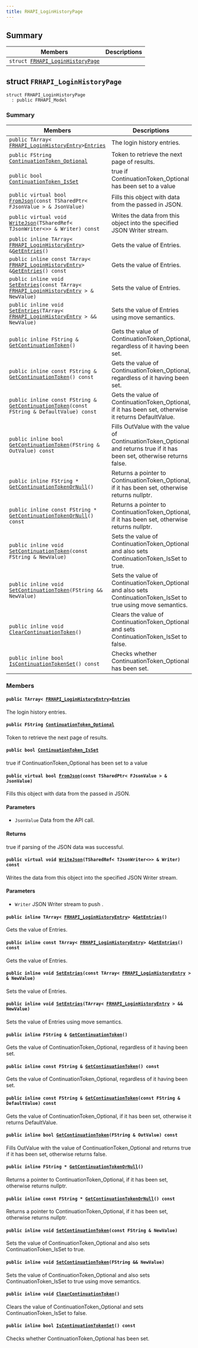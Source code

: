 ```yaml
---
title: RHAPI_LoginHistoryPage
---
```


## Summary

 Members                        | Descriptions                                
--------------------------------|---------------------------------------------
`struct `[`FRHAPI_LoginHistoryPage`](#structFRHAPI__LoginHistoryPage) | 

## struct `FRHAPI_LoginHistoryPage` <a id="structFRHAPI__LoginHistoryPage"></a>

```
struct FRHAPI_LoginHistoryPage
  : public FRHAPI_Model
```

### Summary

 Members                        | Descriptions                                
--------------------------------|---------------------------------------------
`public TArray< `[`FRHAPI_LoginHistoryEntry`](RHAPI_LoginHistoryEntry.md#structFRHAPI__LoginHistoryEntry)` > `[`Entries`](#structFRHAPI__LoginHistoryPage_1ab49054edc49807c4285bbbd0b4bfc747) | The login history entries.
`public FString `[`ContinuationToken_Optional`](#structFRHAPI__LoginHistoryPage_1a7f15192e09602cfab9b46bbd8a882260) | Token to retrieve the next page of results.
`public bool `[`ContinuationToken_IsSet`](#structFRHAPI__LoginHistoryPage_1aa7efa46fc736debb688497937a2930ed) | true if ContinuationToken_Optional has been set to a value
`public virtual bool `[`FromJson`](#structFRHAPI__LoginHistoryPage_1a9320e1edf84affdb1e680ccab65de6e9)`(const TSharedPtr< FJsonValue > & JsonValue)` | Fills this object with data from the passed in JSON.
`public virtual void `[`WriteJson`](#structFRHAPI__LoginHistoryPage_1ab883a6c0ac45551f15a670fa4b8a0f7d)`(TSharedRef< TJsonWriter<>> & Writer) const` | Writes the data from this object into the specified JSON Writer stream.
`public inline TArray< `[`FRHAPI_LoginHistoryEntry`](RHAPI_LoginHistoryEntry.md#structFRHAPI__LoginHistoryEntry)` > & `[`GetEntries`](#structFRHAPI__LoginHistoryPage_1ada05a2055110bde2ffbbdc471a08a945)`()` | Gets the value of Entries.
`public inline const TArray< `[`FRHAPI_LoginHistoryEntry`](RHAPI_LoginHistoryEntry.md#structFRHAPI__LoginHistoryEntry)` > & `[`GetEntries`](#structFRHAPI__LoginHistoryPage_1a3ab6fe984b9b54340ff6d0366ba7d0a0)`() const` | Gets the value of Entries.
`public inline void `[`SetEntries`](#structFRHAPI__LoginHistoryPage_1af2b61d09cdd51caa038820292645723d)`(const TArray< `[`FRHAPI_LoginHistoryEntry`](RHAPI_LoginHistoryEntry.md#structFRHAPI__LoginHistoryEntry)` > & NewValue)` | Sets the value of Entries.
`public inline void `[`SetEntries`](#structFRHAPI__LoginHistoryPage_1a628687d0dac31727c65dab6cb792a056)`(TArray< `[`FRHAPI_LoginHistoryEntry`](RHAPI_LoginHistoryEntry.md#structFRHAPI__LoginHistoryEntry)` > && NewValue)` | Sets the value of Entries using move semantics.
`public inline FString & `[`GetContinuationToken`](#structFRHAPI__LoginHistoryPage_1a4e21a51b6db0c5fd24e0df19eceb4a0b)`()` | Gets the value of ContinuationToken_Optional, regardless of it having been set.
`public inline const FString & `[`GetContinuationToken`](#structFRHAPI__LoginHistoryPage_1a96ff587bd15a62f721838bb4d0fe5d64)`() const` | Gets the value of ContinuationToken_Optional, regardless of it having been set.
`public inline const FString & `[`GetContinuationToken`](#structFRHAPI__LoginHistoryPage_1a97a2954904ffb85931b7a0e10f78efcd)`(const FString & DefaultValue) const` | Gets the value of ContinuationToken_Optional, if it has been set, otherwise it returns DefaultValue.
`public inline bool `[`GetContinuationToken`](#structFRHAPI__LoginHistoryPage_1a079a293895338cac8631b597714efd76)`(FString & OutValue) const` | Fills OutValue with the value of ContinuationToken_Optional and returns true if it has been set, otherwise returns false.
`public inline FString * `[`GetContinuationTokenOrNull`](#structFRHAPI__LoginHistoryPage_1ad900d1c99205342055827692df272db3)`()` | Returns a pointer to ContinuationToken_Optional, if it has been set, otherwise returns nullptr.
`public inline const FString * `[`GetContinuationTokenOrNull`](#structFRHAPI__LoginHistoryPage_1ad02a4642ecb4f20fae1b546be2dba4a0)`() const` | Returns a pointer to ContinuationToken_Optional, if it has been set, otherwise returns nullptr.
`public inline void `[`SetContinuationToken`](#structFRHAPI__LoginHistoryPage_1a781b011aa9422a2e9140a0bb6047cdae)`(const FString & NewValue)` | Sets the value of ContinuationToken_Optional and also sets ContinuationToken_IsSet to true.
`public inline void `[`SetContinuationToken`](#structFRHAPI__LoginHistoryPage_1a404c404e0186e776bd2c8e92b964f813)`(FString && NewValue)` | Sets the value of ContinuationToken_Optional and also sets ContinuationToken_IsSet to true using move semantics.
`public inline void `[`ClearContinuationToken`](#structFRHAPI__LoginHistoryPage_1a0aadae52cf25417902e09c1378374209)`()` | Clears the value of ContinuationToken_Optional and sets ContinuationToken_IsSet to false.
`public inline bool `[`IsContinuationTokenSet`](#structFRHAPI__LoginHistoryPage_1a556005273c3001a10dfb17feba6f2084)`() const` | Checks whether ContinuationToken_Optional has been set.

### Members

#### `public TArray< `[`FRHAPI_LoginHistoryEntry`](RHAPI_LoginHistoryEntry.md#structFRHAPI__LoginHistoryEntry)` > `[`Entries`](#structFRHAPI__LoginHistoryPage_1ab49054edc49807c4285bbbd0b4bfc747) <a id="structFRHAPI__LoginHistoryPage_1ab49054edc49807c4285bbbd0b4bfc747"></a>

The login history entries.

#### `public FString `[`ContinuationToken_Optional`](#structFRHAPI__LoginHistoryPage_1a7f15192e09602cfab9b46bbd8a882260) <a id="structFRHAPI__LoginHistoryPage_1a7f15192e09602cfab9b46bbd8a882260"></a>

Token to retrieve the next page of results.

#### `public bool `[`ContinuationToken_IsSet`](#structFRHAPI__LoginHistoryPage_1aa7efa46fc736debb688497937a2930ed) <a id="structFRHAPI__LoginHistoryPage_1aa7efa46fc736debb688497937a2930ed"></a>

true if ContinuationToken_Optional has been set to a value

#### `public virtual bool `[`FromJson`](#structFRHAPI__LoginHistoryPage_1a9320e1edf84affdb1e680ccab65de6e9)`(const TSharedPtr< FJsonValue > & JsonValue)` <a id="structFRHAPI__LoginHistoryPage_1a9320e1edf84affdb1e680ccab65de6e9"></a>

Fills this object with data from the passed in JSON.

#### Parameters
* `JsonValue` Data from the API call.

#### Returns
true if parsing of the JSON data was successful.

#### `public virtual void `[`WriteJson`](#structFRHAPI__LoginHistoryPage_1ab883a6c0ac45551f15a670fa4b8a0f7d)`(TSharedRef< TJsonWriter<>> & Writer) const` <a id="structFRHAPI__LoginHistoryPage_1ab883a6c0ac45551f15a670fa4b8a0f7d"></a>

Writes the data from this object into the specified JSON Writer stream.

#### Parameters
* `Writer` JSON Writer stream to push .

#### `public inline TArray< `[`FRHAPI_LoginHistoryEntry`](RHAPI_LoginHistoryEntry.md#structFRHAPI__LoginHistoryEntry)` > & `[`GetEntries`](#structFRHAPI__LoginHistoryPage_1ada05a2055110bde2ffbbdc471a08a945)`()` <a id="structFRHAPI__LoginHistoryPage_1ada05a2055110bde2ffbbdc471a08a945"></a>

Gets the value of Entries.

#### `public inline const TArray< `[`FRHAPI_LoginHistoryEntry`](RHAPI_LoginHistoryEntry.md#structFRHAPI__LoginHistoryEntry)` > & `[`GetEntries`](#structFRHAPI__LoginHistoryPage_1a3ab6fe984b9b54340ff6d0366ba7d0a0)`() const` <a id="structFRHAPI__LoginHistoryPage_1a3ab6fe984b9b54340ff6d0366ba7d0a0"></a>

Gets the value of Entries.

#### `public inline void `[`SetEntries`](#structFRHAPI__LoginHistoryPage_1af2b61d09cdd51caa038820292645723d)`(const TArray< `[`FRHAPI_LoginHistoryEntry`](RHAPI_LoginHistoryEntry.md#structFRHAPI__LoginHistoryEntry)` > & NewValue)` <a id="structFRHAPI__LoginHistoryPage_1af2b61d09cdd51caa038820292645723d"></a>

Sets the value of Entries.

#### `public inline void `[`SetEntries`](#structFRHAPI__LoginHistoryPage_1a628687d0dac31727c65dab6cb792a056)`(TArray< `[`FRHAPI_LoginHistoryEntry`](RHAPI_LoginHistoryEntry.md#structFRHAPI__LoginHistoryEntry)` > && NewValue)` <a id="structFRHAPI__LoginHistoryPage_1a628687d0dac31727c65dab6cb792a056"></a>

Sets the value of Entries using move semantics.

#### `public inline FString & `[`GetContinuationToken`](#structFRHAPI__LoginHistoryPage_1a4e21a51b6db0c5fd24e0df19eceb4a0b)`()` <a id="structFRHAPI__LoginHistoryPage_1a4e21a51b6db0c5fd24e0df19eceb4a0b"></a>

Gets the value of ContinuationToken_Optional, regardless of it having been set.

#### `public inline const FString & `[`GetContinuationToken`](#structFRHAPI__LoginHistoryPage_1a96ff587bd15a62f721838bb4d0fe5d64)`() const` <a id="structFRHAPI__LoginHistoryPage_1a96ff587bd15a62f721838bb4d0fe5d64"></a>

Gets the value of ContinuationToken_Optional, regardless of it having been set.

#### `public inline const FString & `[`GetContinuationToken`](#structFRHAPI__LoginHistoryPage_1a97a2954904ffb85931b7a0e10f78efcd)`(const FString & DefaultValue) const` <a id="structFRHAPI__LoginHistoryPage_1a97a2954904ffb85931b7a0e10f78efcd"></a>

Gets the value of ContinuationToken_Optional, if it has been set, otherwise it returns DefaultValue.

#### `public inline bool `[`GetContinuationToken`](#structFRHAPI__LoginHistoryPage_1a079a293895338cac8631b597714efd76)`(FString & OutValue) const` <a id="structFRHAPI__LoginHistoryPage_1a079a293895338cac8631b597714efd76"></a>

Fills OutValue with the value of ContinuationToken_Optional and returns true if it has been set, otherwise returns false.

#### `public inline FString * `[`GetContinuationTokenOrNull`](#structFRHAPI__LoginHistoryPage_1ad900d1c99205342055827692df272db3)`()` <a id="structFRHAPI__LoginHistoryPage_1ad900d1c99205342055827692df272db3"></a>

Returns a pointer to ContinuationToken_Optional, if it has been set, otherwise returns nullptr.

#### `public inline const FString * `[`GetContinuationTokenOrNull`](#structFRHAPI__LoginHistoryPage_1ad02a4642ecb4f20fae1b546be2dba4a0)`() const` <a id="structFRHAPI__LoginHistoryPage_1ad02a4642ecb4f20fae1b546be2dba4a0"></a>

Returns a pointer to ContinuationToken_Optional, if it has been set, otherwise returns nullptr.

#### `public inline void `[`SetContinuationToken`](#structFRHAPI__LoginHistoryPage_1a781b011aa9422a2e9140a0bb6047cdae)`(const FString & NewValue)` <a id="structFRHAPI__LoginHistoryPage_1a781b011aa9422a2e9140a0bb6047cdae"></a>

Sets the value of ContinuationToken_Optional and also sets ContinuationToken_IsSet to true.

#### `public inline void `[`SetContinuationToken`](#structFRHAPI__LoginHistoryPage_1a404c404e0186e776bd2c8e92b964f813)`(FString && NewValue)` <a id="structFRHAPI__LoginHistoryPage_1a404c404e0186e776bd2c8e92b964f813"></a>

Sets the value of ContinuationToken_Optional and also sets ContinuationToken_IsSet to true using move semantics.

#### `public inline void `[`ClearContinuationToken`](#structFRHAPI__LoginHistoryPage_1a0aadae52cf25417902e09c1378374209)`()` <a id="structFRHAPI__LoginHistoryPage_1a0aadae52cf25417902e09c1378374209"></a>

Clears the value of ContinuationToken_Optional and sets ContinuationToken_IsSet to false.

#### `public inline bool `[`IsContinuationTokenSet`](#structFRHAPI__LoginHistoryPage_1a556005273c3001a10dfb17feba6f2084)`() const` <a id="structFRHAPI__LoginHistoryPage_1a556005273c3001a10dfb17feba6f2084"></a>

Checks whether ContinuationToken_Optional has been set.

